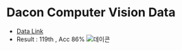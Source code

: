 # Dacon Computer Vision Data
- [Data Link](https://vvd.bz/fjR)
- Result : 119th , Acc 86%
![데이콘](https://postfiles.pstatic.net/MjAyMDA5MTZfNTEg/MDAxNjAwMjQxOTcwNjY4.mHIn-IHu28rWtEF78t5U553dV-M1TyLhTIeiuZtWK8Ig.pTn5Oq3Wrur_3pRJejT5HOcqY5QuzS7KVw5AtF_9rhYg.PNG.lhk063/image.png?type=w966)